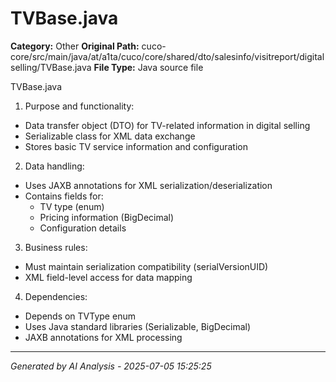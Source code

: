 # TVBase.java

**Category:** Other
**Original Path:** cuco-core/src/main/java/at/a1ta/cuco/core/shared/dto/salesinfo/visitreport/digitalselling/TVBase.java
**File Type:** Java source file

TVBase.java
1. Purpose and functionality:
- Data transfer object (DTO) for TV-related information in digital selling
- Serializable class for XML data exchange
- Stores basic TV service information and configuration

2. Data handling:
- Uses JAXB annotations for XML serialization/deserialization
- Contains fields for:
  - TV type (enum)
  - Pricing information (BigDecimal)
  - Configuration details

3. Business rules:
- Must maintain serialization compatibility (serialVersionUID)
- XML field-level access for data mapping

4. Dependencies:
- Depends on TVType enum
- Uses Java standard libraries (Serializable, BigDecimal)
- JAXB annotations for XML processing

---
*Generated by AI Analysis - 2025-07-05 15:25:25*
